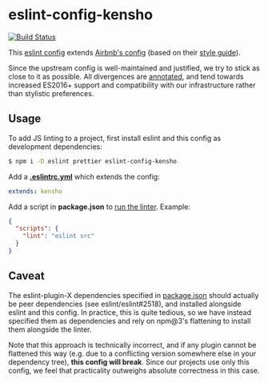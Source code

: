 # eslint-config-kensho

[![Build Status](https://travis-ci.org/kensho/eslint-config-kensho.svg?branch=master)](https://travis-ci.org/kensho/eslint-config-kensho)

This [eslint config](http://eslint.org/docs/developer-guide/shareable-configs) extends [Airbnb's config](https://github.com/airbnb/javascript/tree/master/packages/eslint-config-airbnb) (based on their [style guide](https://github.com/airbnb/javascript)).

Since the upstream config is well-maintained and justified, we try to stick as close to it as possible. All divergences are [annotated](index.js), and tend towards increased ES2016+ support and compatibility with our infrastructure rather than stylistic preferences.

## Usage

To add JS linting to a project, first install eslint and this config as development dependencies:

```sh
$ npm i -D eslint prettier eslint-config-kensho
```

Add a [**.eslintrc.yml**](http://eslint.org/docs/user-guide/configuring) which extends the config:

```yml
extends: kensho
```

Add a script in **package.json** to [run the linter](http://eslint.org/docs/user-guide/command-line-interface). Example:

```json
{
  "scripts": {
    "lint": "eslint src"
  }
}
```

## Caveat

The eslint-plugin-X dependencies specified in [package.json](package.json) should actually be peer dependencies (see eslint/eslint#2518), and installed alongside eslint and this config. In practice, this is quite tedious, so we have instead specified them as dependencies and rely on npm@3's flattening to install them alongside the linter.

Note that this approach is technically incorrect, and if any plugin cannot be flattened this way (e.g. due to a conflicting version somewhere else in your dependency tree), **this config will break**. Since our projects use only this config, we feel that practicality outweighs absolute correctness in this case.
